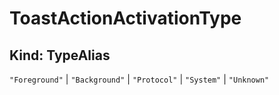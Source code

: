 # **ToastActionActivationType**

## **Kind: TypeAlias**

`"Foreground"` | `"Background"` | `"Protocol"` | `"System"` | `"Unknown"`
